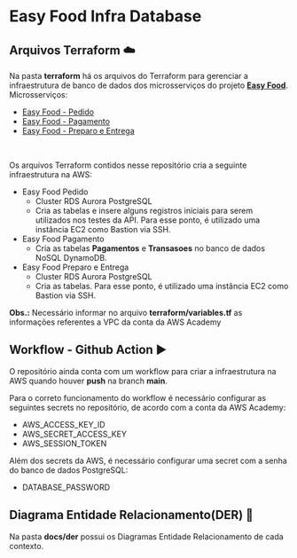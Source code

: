 # Easy Food Infra Database

## Arquivos Terraform :cloud:
Na pasta **terraform** há os arquivos do Terraform para gerenciar a infraestrutura de banco de dados dos microsserviços do projeto **[Easy Food](https://github.com/5soat-acme/easy-food)**. Microsserviços:
- [Easy Food - Pedido](https://github.com/5soat-acme/easy-food-pedido)
- [Easy Food - Pagamento](https://github.com/5soat-acme/easy-food-pagamento)
- [Easy Food - Preparo e Entrega](https://github.com/5soat-acme/easy-food-preparoentrega)

<br>

Os arquivos Terraform contidos nesse repositório cria a seguinte infraestrutura na AWS:
- Easy Food Pedido
    - Cluster RDS Aurora PostgreSQL
    - Cria as tabelas e insere alguns registros iniciais para serem utilizados nos testes da API. Para esse ponto, é utilizado uma instância EC2 como Bastion via SSH.
- Easy Food Pagamento
    - Cria as tabelas **Pagamentos** e **Transasoes** no banco de dados NoSQL DynamoDB.
- Easy Food Preparo e Entrega
    - Cluster RDS Aurora PostgreSQL
    - Cria as tabelas. Para esse ponto, é utilizado uma instância EC2 como Bastion via SSH.

**Obs.:** Necessário informar no arquivo **terraform/variables.tf** as informações referentes a VPC da conta da AWS Academy

## Workflow - Github Action :arrow_forward:
O repositório ainda conta com um workflow para criar a infraestrutura na AWS quando houver **push** na branch **main**.

Para o correto funcionamento do workflow é necessário configurar as seguintes secrets no repositório, de acordo com a conta da AWS Academy:
- AWS_ACCESS_KEY_ID
- AWS_SECRET_ACCESS_KEY
- AWS_SESSION_TOKEN

Além dos secrets da AWS, é necessário configurar uma secret com a senha do banco de dados PostgreSQL:
- DATABASE_PASSWORD

## Diagrama Entidade Relacionamento(DER) :bookmark_tabs:
Na pasta **docs/der** possui os Diagramas Entidade Relacionamento de cada contexto.